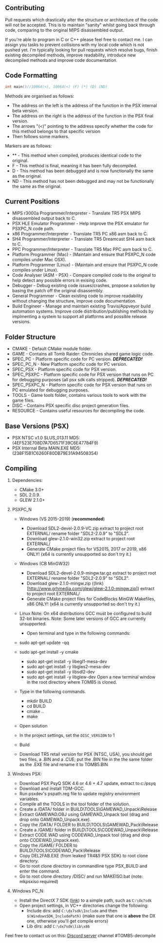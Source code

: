 ## Contributing

Pull requests which drastically alter the structure or architecture of the code will not be accepted. This is to maintain "sanity" whilst going back through code, comparing to the original MIPS disassembled output.

If you're able to program in C or C++ please feel free to contact me. I can assign you tasks to prevent collisions with my local code which is not pushed yet. I'm typically looking for pull requests which resolve bugs, finish existing decompiled methods, improve readability, introduce new decompiled methods and improve code documentation.

## Code Formatting
```C
int main()//10064(<), 10064(<) (F) (*) (D) (ND)
```
Methods are organised as follows:
- The address on the left is the address of the function in the PSX internal beta version.
- The address on the right is the address of the function in the PSX final version.
- The arrows "(<)" pointing to the address specify whether the code for this method belongs to that specific version
- Then follows some markers.

Markers are as follows:
- ** - This method when compiled, produces identical code to the original.
- F - This method is final, meaning it has been fully decompiled.
- D - This method has been debugged and is now functionally the same as the original.
- ND - This method has not been debugged and may not be functionally the same as the original.

## Current Positions

- MIPS r3000a Programmer/Interpreter - Translate TR5 PSX MIPS disassembled output back to C.
- PSX HLE Emulator Programmer - Help improve the PSX emulator for PSXPC_N code path.
- x86 Programmer/Interpreter - Translate TR5 PC x86 asm back to C. 
- SH4 Programmer/Interpreter - Translate TR5 Dreamcast SH4 asm back to C. 
- PPC Programmer/Interpreter - Translate TR5 Mac PPC asm back to C. 
- Platform Programmer (Mac) - (Maintain and ensure that PSXPC_N code compiles under Mac OSX).
- Platform Programmer (Linux) - (Maintain and ensure that PSXPC_N code compiles under Linux).
- Code Analyser (ASM - PSX) - Compare compiled code to the original to help detect any possible errors in exising code.
- Debugger - Debug existing code issues/crashes, propose a solution by basing the patch off the original disassembly.
- General Programmer - Clean existing code to improve readability without changing the structure, improve code documentation.
- Build Engineer - Manage and maintain existing Travis/Appveyor build automation systems. Improve code distribution/publishing methods by implmenting a system to support all platforms and possible release versions.

## Folder Structure
- CMAKE - Default CMake module folder. 
- GAME - Contains all Tomb Raider: Chronicles shared game logic code.
- SPEC_PC - Platform specific code for PC version. ***DEPRECATED!***
- SPEC_PC_N - New Platform specific code for PC version.
- SPEC_PSX - Platform specific code for PSX version.
- SPEC_PSXPC - Platform specific code for PSX version that runs on PC for debugging purposes (all psx sdk calls stripped). ***DEPRECATED!***
- SPEC_PSXPC_N - Platform specific code for PSX version that runs on PC emulated for debugging purposes.
- TOOLS - Game tools folder, contains various tools to work with the game files.
- DISC - Contains PSX specific disc project generation files.
- RESOURCE - Contains useful resources for decompiling the code.

## Base Versions (PSX)
- PSX NTSC v1.0 SLUS_013.11 MD5: (4EF523E708D7A7D6571F39C6E47784F9)
- PSX Internal Beta MAIN.EXE MD5: (238F15B1C6260F80DB79E31A94508354)

## Compiling
1. Dependencies:
    - CMake 3.0+
    - SDL 2.0.9.
    - GLEW 2.1.0+

2. PSXPC_N   
    - Windows (VS 2015-2019) (**recommended**)
        - Download SDL2-devel-2.0.9-VC.zip extract to project root EXTERNAL/ rename folder "SDL2-2.0.9" to  "SDL2".
        - Download glew-2.1.0-win32.zip extract to project root EXTERNAL/ 
        - Generate CMake project files for VS2015, 2017 or 2019, x86 ONLY! (x64 is currently unsupported so don't try it.)
    - Windows (CB MinGW32)       
        - Download SDL2-devel-2.0.9-mingw.tar.gz extract to project root EXTERNAL/ rename folder "SDL2-2.0.9" to "SDL2".
        - Download glew-2.1.0-mingw.zip ((link)[http://www.grhmedia.com/glew/glew-2.1.0-mingw.zip]) extract to project root EXTERNAL/ 
        - Generate CMake project files for CodeBlocks MinGW Makefiles, x86 ONLY! (x64 is currently unsupported so don't try it.)
    - Linux 
Note: On x64 distributions GCC must be configured to build 32-bit binaries.
Note: Some later versions of GCC are currently unsupported.
         - Open terminal and type in the following commands:
	 - sudo apt-get update -qq
	 - sudo apt-get install -y cmake
         - sudo apt-get install -y libegl1-mesa-dev
         - sudo apt-get install -y libgles2-mesa-dev
         - sudo apt-get install -y libsdl2-dev
         - sudo apt-get install -y libglew-dev
Open a new terminal window in the root directory where TOMB5 is cloned.
	 - Type in the following commands.
         - mkdir BUILD
         - cd BUILD
         - cmake ..
         - make
  
    - Open solution
    - In the project settings, set the `DISC_VERSION` to 1
    - Build
    - Download TR5 retail version for PSX (NTSC, USA), you should get two files, a .BIN and a .CUE; put the .BIN file in the the same folder as the .EXE file and rename it to TOMB5.BIN
3. Windows PSX:
    - Download PSX PsyQ SDK 4.6 or 4.6 + 4.7 update, extract to c:/psyq
    - Download and install TDM-GCC.
    - Run psxdev's pspath.reg file to update registry environment variables.
    - Compile all the TOOLS in the tool folder of the solution.
	- Create a /DATA/ folder in BUILD\TOOLS\GAMEWAD_Unpack\Release
	- Extract GAMEWAD.OBJ using GAMEWAD_Unpack tool (drag and drop onto GAMEWAD_Unpack.exe).
	- Copy the /DATA/ FOLDER to BUILD\TOOLS\GAMEWAD_Pack\Release
	- Create a /GAME/ folder in BUILD\TOOLS\CODEWAD_Unpack\Release
	- Extract CODE.WAD using CODEWAD_Unpack tool (drag and drop onto CODEWAD_Unpack.exe).
	- Copy the /GAME/ FOLDER to BUILD\TOOLS\CODEWAD_Pack\Release
	- Copy DEL2FAB.EXE (from leaked TR4&5 PSX SDK) to root clone directory.
    - Go to root clone directory in commandline type PSX_BUILD and enter the command.
    - Go to root clone directory /DISC/ and run MAKEISO.bat (note: mkpsxiso required)
4. Windows PC_N:
    - Install the DirectX 7 SDK ([link](https://mega.nz/#!nFgAhQpS!RIM-lDf7-3bedzYGFxYZHxsRGqg1ybKvTYka_kpFP4A)) to a simple path, such as `C:\dx7sdk`
    - Open project settings, in VC++ directories change the following:
      - Include dirs: add `C:\dx7sdk\Include` and then `$(WindowsSDK_IncludePath)` (make sure that one is **above** the DX one, otherwise you'll get compile errors)
      - Lib dirs: add `C:\dx7sdk\lib\x86`
    
Feel free to contact us on this: [Discord server](https://discord.gg/KYSx8Q7) channel #TOMB5-decompile
